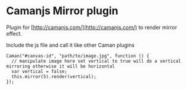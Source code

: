 Camanjs Mirror plugin
========

Plugin for [http://camanjs.com/](http://camanjs.com/) to render mirror effect.

Include the js file and call it like other Caman plugins

```
Caman("#canvas-id", "path/to/image.jpg", function () {
  // manipulate image here set vertical to true will do a vertical mirroring otherwise it will be horizontal
  var vertical = false;
  this.mirror(5).render(vertical);
});
```
